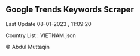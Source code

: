 

## Google Trends Keywords Scraper 
 
Last Update 08-01-2023 , 11:09:20

Country List :
VIETNAM.json



© Abdul Muttaqin 
